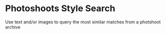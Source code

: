 # Photoshoots Style Search

Use text and/or images to query the most similar matches from a photshoot archive